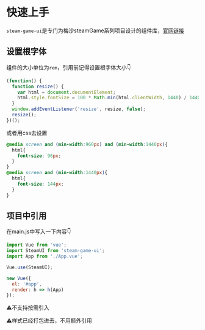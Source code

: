 # 快速上手

`steam-game-ui`是专门为梅沙steamGame系列项目设计的组件库，[官网链接](http://fex.meishakeji.com/steam-game-ui)

## 设置根字体
组件的大小单位为`rem`，引用前记得设置根字体大小👇
```js
(function() {
  function resize() {
    var html = document.documentElement;
    html.style.fontSize = 100 * Math.min(html.clientWidth, 1440) / 1440 + 'px';
  }
  window.addEventListener('resize', resize, false);
  resize();
})();
```
或者用css去设置
```css
@media screen and (min-width:960px) and (min-width:1440px){
  html{
    font-size: 96px;
  }
}
@media screen and (min-width:1440px){
  html{
    font-size: 144px;
  }
}

```

## 项目中引用
在main.js中写入一下内容👇
```js
import Vue from 'vue';
import SteamUI from 'steam-game-ui';
import App from './App.vue';

Vue.use(SteamUI);

new Vue({
  el: '#app',
  render: h => h(App)
});
```
⚠️不支持按需引入

⚠️样式已经打包进去，不用额外引用